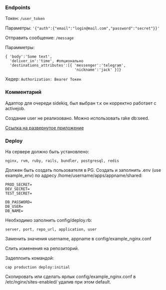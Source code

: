 ### Endpoints
Токен: `/user_token`

Параметры: `'{"auth":{"email":"login@mail.com","password":"secret"}}'`

Отправить сообщение: `/message`
    
Парамметры:
    
    { 'body':'Some text',
      'deliver_in':'time', #опционально
      'destinations_attributes':[{ 'messenger':'telegram',
                                   'nickname':'jack' }]}
                                                       
Хедер: `Authorization: Bearer Токен`

### Комментарий

Адаптор для очереди sidekiq, был выбран т.к он корректно работает с activejob.

Создание user не реализовано. Можно использовать rake db:seed.

[Ссылка на развернутое приложение](http://18.195.59.194)

### Deploy

На сервере должно быть установлено:

    nginx, rvm, ruby, rails, bundler, postgresql, redis

Должен быть создать пользователя в PG.
Создать и заполнить .env (use example_env) по адресу /home/username/apps/appname/shared:

    PROD_SECRET=
    DEV_SECRET=
    TEST_SECRET=
    
    DB_PASSWORD=
    DB_USER=
    DB_NAME=
    
Необходимо заполнить config/deploy.rb:
    
    server, port, repo_url, application, user
    
Заменить значения username, appname в config/example_nginx.conf

Слить изменения на репозиторий.

Задеплоить командой:

    cap production deploy:initial
    
Скопировать или сделать ярлык config/example_nginx.conf в /etc/nginx/sites-enabled/ удалив при этом default.

    